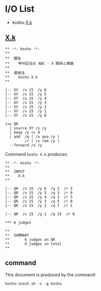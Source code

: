 # I/O List

- koshu [X.k](#xk)



## [X.k](X.k)

```
** -*- koshu -*-
**
**  題名
**    甲州記法の ABC - X 関係と関数
**
**  使用法
**    koshu X.k
**

|-- XY  /x 15  /y 6
|-- XY  /x 15  /y 5
|-- XY  /x 15  /y 4
|-- XY  /x 15  /y 3
|-- XY  /x 15  /y 2
|-- XY  /x 15  /y 1
|-- XY  /x 15  /y 0

|== QR
  | source XY /x /y
  | keep /y <> 0
  | add  /q ( /x quo /y )
         /r ( /x rem /y )
  --forward /x /y

```

Command `koshu X.k` produces:

```
** -*- koshu -*-
**
**  INPUT
**    X.k
**

|-- QR  /x 15  /y 6  /q 2  /r 3
|-- QR  /x 15  /y 5  /q 3  /r 0
|-- QR  /x 15  /y 4  /q 3  /r 3
|-- QR  /x 15  /y 3  /q 5  /r 0
|-- QR  /x 15  /y 2  /q 7  /r 1

|-- QR  /x 15  /y 1  /q 15  /r 0

*** 6 judges

**
**  SUMMARY
**       6 judges on QR
**       6 judges in total
**
```



## command

This document is produced by the command:

```
koshu-inout.sh -s -g koshu
```

